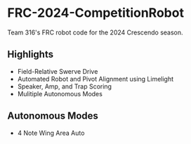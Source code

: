 # FRC-2024-CompetitionRobot </br>

Team 316's FRC robot code for the 2024 Crescendo season. </br>

**Highlights**
----
* Field-Relative Swerve Drive
* Automated Robot and Pivot Alignment using Limelight
* Speaker, Amp, and Trap Scoring
* Mulitiple Autonomous Modes

**Autonomous Modes**
----
 * 4 Note Wing Area Auto
